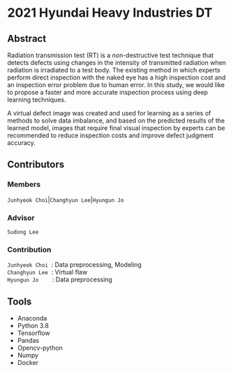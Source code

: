 # 2021 Hyundai Heavy Industries DT

## Abstract
Radiation transmission test (RT) is a non-destructive test technique that detects defects using changes in the intensity of transmitted radiation when radiation is irradiated to a test body. The existing method in which experts perform direct inspection with the naked eye has a high inspection cost and an inspection error problem due to human error. In this study, we would like to propose a faster and more accurate inspection process using deep learning techniques.

A virtual defect image was created and used for learning as a series of methods to solve data imbalance, and based on the predicted results of the learned model, images that require final visual inspection by experts can be recommended to reduce inspection costs and improve defect judgment accuracy.

## Contributors

### Members
`Junhyeok Choi`|`Changhyun Lee`|`Hyungun Jo`

### Advisor
`Sudong Lee`

### Contribution
`Junhyeok Choi` &nbsp;: Data preprocessing, Modeling         
`Changhyun Lee` &nbsp;: Virtual flaw       
`Hyungun Jo`    &nbsp;&nbsp;&nbsp;&nbsp;&nbsp;&nbsp;&nbsp;: Data preprocessing          

## Tools
- Anaconda
- Python 3.8
- Tensorflow
- Pandas
- Opencv-python
- Numpy
- Docker
